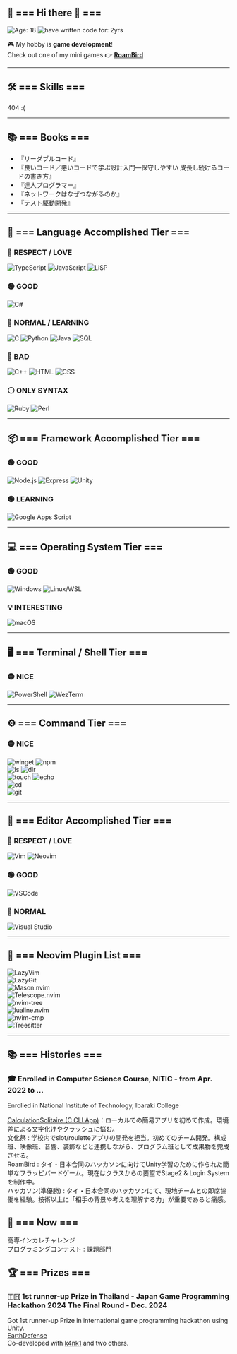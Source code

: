 ## 🌟 === Hi there 👋 ===

![Age: 18](https://img.shields.io/badge/Age-18-orange?style=for-the-badge)
![have written code for: 2yrs](https://img.shields.io/badge/Have_written_code_for-2_yrs-critical?style=for-the-badge)

🎮 My hobby is **game development**!  
Check out one of my mini games 👉 [**RoamBird**](https://play.unity.com/en/games/dae4eae7-04fb-46ca-8ecd-b6d405c7df6b/fluppybird)

---

## 🛠️ === Skills ===
404 :(

---

## 📚 === Books ===

- 『リーダブルコード』
- 『良いコード／悪いコードで学ぶ設計入門―保守しやすい 成長し続けるコードの書き方』
- 『達人プログラマー』
- 『ネットワークはなぜつながるのか』
- 『テスト駆動開発』

---

## 🧠 === Language Accomplished Tier ===

### 💛 RESPECT / LOVE  
![TypeScript](https://img.shields.io/badge/TypeScript-LOVE-blue?style=for-the-badge&logo=typescript)
![JavaScript](https://img.shields.io/badge/JavaScript-RESPECT-blue?style=for-the-badge&logo=javascript)
![LiSP](https://img.shields.io/badge/LiSP-RESPECT-red?style=for-the-badge&logo=gnu)

### 🟢 GOOD  
![C#](https://img.shields.io/badge/C%23/UNITY-GOOD-green?style=for-the-badge&logo=c-sharp)

### 🔵 NORMAL / LEARNING  
![C](https://img.shields.io/badge/C-NORMAL-blue?style=for-the-badge&logo=c)
![Python](https://img.shields.io/badge/Python-LEARNING-blue?style=for-the-badge&logo=python)
![Java](https://img.shields.io/badge/Java-LEARNING-blue?style=for-the-badge&logo=java)
![SQL](https://img.shields.io/badge/SQL-LEARNING-blue?style=for-the-badge&logo=postgresql)

### 🔴 BAD  
![C++](https://img.shields.io/badge/C%2B%2B-BAD-red?style=for-the-badge&logo=c%2B%2B)
![HTML](https://img.shields.io/badge/HTML-BAD-red?style=for-the-badge&logo=html5)
![CSS](https://img.shields.io/badge/CSS-BAD-red?style=for-the-badge&logo=css3)

### ⚪️ ONLY SYNTAX  
![Ruby](https://img.shields.io/badge/Ruby-ONLYSYNTAX-lightgrey?style=for-the-badge&logo=ruby)
![Perl](https://img.shields.io/badge/Perl-ONLYSYNTAX-lightgrey?style=for-the-badge&logo=perl)

---

## 📦 === Framework Accomplished Tier ===

### 🟢 GOOD  
![Node.js](https://img.shields.io/badge/Node.js-GOOD-green?style=for-the-badge&logo=node.js)
![Express](https://img.shields.io/badge/Express-GOOD-green?style=for-the-badge&logo=express)
![Unity](https://img.shields.io/badge/Unity-GOOD-green?style=for-the-badge&logo=unity)  

### 🟢 LEARNING  
![Google Apps Script](https://img.shields.io/badge/GAS-GOOD-green?style=for-the-badge&logo=google)

---

## 💻 === Operating System Tier ===

### 🟢 GOOD  
![Windows](https://img.shields.io/badge/Windows-GOOD-blue?style=for-the-badge&logo=windows)
![Linux/WSL](https://img.shields.io/badge/Linux%2FWSL-GOOD-green?style=for-the-badge&logo=linux)

### 💡 INTERESTING  
![macOS](https://img.shields.io/badge/macOS-INTERESTING-lightgrey?style=for-the-badge&logo=apple)

---

## 🖥️ === Terminal / Shell Tier ===

### 🟡 NICE  
![PowerShell](https://img.shields.io/badge/PowerShell-NICE-yellow?style=for-the-badge&logo=powershell)
![WezTerm](https://img.shields.io/badge/WezTerm-NICE-yellow?style=for-the-badge)

---

## ⚙️ === Command Tier ===

### 🟡 NICE  
![winget](https://img.shields.io/badge/winget-NICE-yellow?style=for-the-badge)
![npm](https://img.shields.io/badge/npm-NICE-yellow?style=for-the-badge&logo=npm)  
![ls](https://img.shields.io/badge/ls-NICE-yellow?style=for-the-badge)
![dir](https://img.shields.io/badge/dir-NICE-yellow?style=for-the-badge)  
![touch](https://img.shields.io/badge/touch-NICE-yellow?style=for-the-badge)
![echo](https://img.shields.io/badge/echo-NICE-yellow?style=for-the-badge)  
![cd](https://img.shields.io/badge/cd-NICE-yellow?style=for-the-badge)  
![git](https://img.shields.io/badge/git-NICE-yellow?style=for-the-badge&logo=git)

---

## 📝 === Editor Accomplished Tier ===

### 💛 RESPECT / LOVE  
![Vim](https://img.shields.io/badge/Vim-LOVE-yellow?style=for-the-badge&logo=vim)
![Neovim](https://img.shields.io/badge/Neovim-LOVE-yellow?style=for-the-badge&logo=neovim)

### 🟢 GOOD  
![VSCode](https://img.shields.io/badge/VSCode-GOOD-green?style=for-the-badge&logo=visualstudiocode)

### 🔵 NORMAL  
![Visual Studio](https://img.shields.io/badge/Visual%20Studio-NORMAL-blue?style=for-the-badge&logo=visualstudio)

---

## 🔌 === Neovim Plugin List ===

![LazyVim](https://img.shields.io/badge/LazyVim-CONFIG-lightgreen?style=for-the-badge)  
![LazyGit](https://img.shields.io/badge/LazyGit-TOOL-yellow?style=for-the-badge)  
![Mason.nvim](https://img.shields.io/badge/Mason-INSTALLER-blue?style=for-the-badge)  
![Telescope.nvim](https://img.shields.io/badge/Telescope-FUZZYFINDER-purple?style=for-the-badge)  
![nvim-tree](https://img.shields.io/badge/nvim--tree-FILETREE-orange?style=for-the-badge)  
![lualine.nvim](https://img.shields.io/badge/lualine-STATUSLINE-cyan?style=for-the-badge)  
![nvim-cmp](https://img.shields.io/badge/nvim--cmp-COMPLETION-brightgreen?style=for-the-badge)  
![Treesitter](https://img.shields.io/badge/Treesitter-SYNTAX-red?style=for-the-badge)

---

## 📚 === Histories ===  
### 🎓 Enrolled in Computer Science Course, NITIC - from Apr. 2022 to ...
Enrolled in National Institute of Technology, Ibaraki College

[CalculationSolitaire (C CLI App)](https://github.com/Tomarun029831/CalculationSolitaire)：ローカルでの簡易アプリを初めて作成。環境差による文字化けやクラッシュに悩む。  
文化祭 : 学校内でslot/rouletteアプリの開発を担当。初めてのチーム開発。構成班、映像班、音響、装飾などと連携しながら、プログラム班として成果物を完成させる。  
RoamBird : タイ・日本合同のハッカソンに向けてUnity学習のために作られた簡単なフラッピバードゲーム。現在はクラスからの要望でStage2 & Login System を制作中。  
ハッカソン(準優勝) : タイ・日本合同のハッカソンにて、現地チームとの即席協働を経験。技術以上に「相手の背景や考えを理解する力」が重要であると痛感。  

## 🚀 === Now ===
高専インカレチャレンジ  
プログラミングコンテスト : 課題部門

## 🏆 === Prizes ===  
### 🇹🇭 1st runner-up Prize in Thailand - Japan Game Programming Hackathon 2024 The Final Round - Dec. 2024  
Got 1st runner-up Prize in international game programming hackathon using Unity.  
[EarthDefense](https://play.unity.com/en/games/f29d60f8-c03a-43ed-9983-1281f630518e/earth-defense)  
Co-developed with [k4nk1](https://github.com/k4nk1) and two others.

<!--  
**YourUsername/YourUsername** is a ✨ _special_ ✨ repository because its `README.md` (this file) appears on your GitHub profile.  
Here are some ideas to get you started:
- 🔭 I’m currently working on ...
- 🌱 I’m currently learning ...
- 👯 I’m looking to collaborate on ...
- 🤔 I’m looking for help with ...
- 💬 Ask me about ...
- 📫 How to reach me: ...
- 😄 Pronouns: ...
- ⚡ Fun fact: ...
-->
